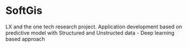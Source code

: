 # SoftGis
LX and the one tech research project. Application development based on predictive model with Structured and Unstructed data - Deep learning based approach
